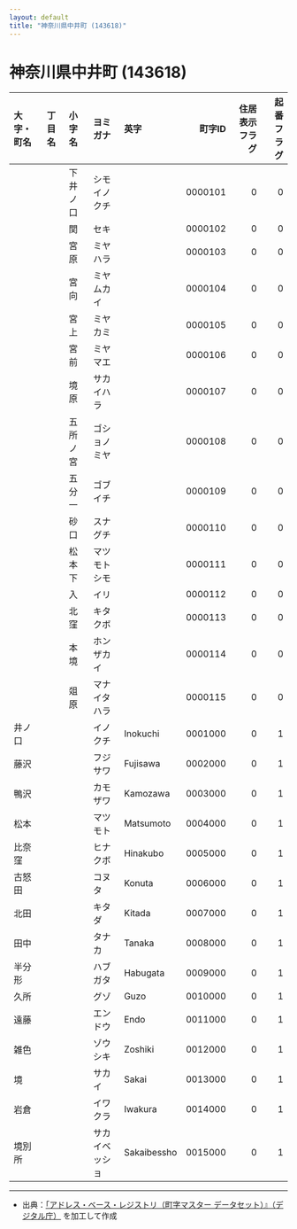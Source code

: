 ```yaml
---
layout: default
title: "神奈川県中井町 (143618)"
---
```


# 神奈川県中井町 (143618)

| 大字・町名 | 丁目名 | 小字名 | ヨミガナ | 英字 | 町字ID | 住居表示フラグ | 起番フラグ |
|:--------|:------|:------|:-----------------|:---------------------|--------:|----------:|--------:|
|  |  | 下井ノ口 | シモイノクチ |  | 0000101 | 0 | 0 |
|  |  | 関 | セキ |  | 0000102 | 0 | 0 |
|  |  | 宮原 | ミヤハラ |  | 0000103 | 0 | 0 |
|  |  | 宮向 | ミヤムカイ |  | 0000104 | 0 | 0 |
|  |  | 宮上 | ミヤカミ |  | 0000105 | 0 | 0 |
|  |  | 宮前 | ミヤマエ |  | 0000106 | 0 | 0 |
|  |  | 境原 | サカイハラ |  | 0000107 | 0 | 0 |
|  |  | 五所ノ宮 | ゴショノミヤ |  | 0000108 | 0 | 0 |
|  |  | 五分一 | ゴブイチ |  | 0000109 | 0 | 0 |
|  |  | 砂口 | スナグチ |  | 0000110 | 0 | 0 |
|  |  | 松本下 | マツモトシモ |  | 0000111 | 0 | 0 |
|  |  | 入 | イリ |  | 0000112 | 0 | 0 |
|  |  | 北窪 | キタクボ |  | 0000113 | 0 | 0 |
|  |  | 本境 | ホンザカイ |  | 0000114 | 0 | 0 |
|  |  | 爼原 | マナイタハラ |  | 0000115 | 0 | 0 |
| 井ノ口 |  |  | イノクチ | Inokuchi | 0001000 | 0 | 1 |
| 藤沢 |  |  | フジサワ | Fujisawa | 0002000 | 0 | 1 |
| 鴨沢 |  |  | カモザワ | Kamozawa | 0003000 | 0 | 1 |
| 松本 |  |  | マツモト | Matsumoto | 0004000 | 0 | 1 |
| 比奈窪 |  |  | ヒナクボ | Hinakubo | 0005000 | 0 | 1 |
| 古怒田 |  |  | コヌタ | Konuta | 0006000 | 0 | 1 |
| 北田 |  |  | キタダ | Kitada | 0007000 | 0 | 1 |
| 田中 |  |  | タナカ | Tanaka | 0008000 | 0 | 1 |
| 半分形 |  |  | ハブガタ | Habugata | 0009000 | 0 | 1 |
| 久所 |  |  | グゾ | Guzo | 0010000 | 0 | 1 |
| 遠藤 |  |  | エンドウ | Endo | 0011000 | 0 | 1 |
| 雑色 |  |  | ゾウシキ | Zoshiki | 0012000 | 0 | 1 |
| 境 |  |  | サカイ | Sakai | 0013000 | 0 | 1 |
| 岩倉 |  |  | イワクラ | Iwakura | 0014000 | 0 | 1 |
| 境別所 |  |  | サカイベッショ | Sakaibessho | 0015000 | 0 | 1 |

---

- 出典：[「アドレス・ベース・レジストリ（町字マスター データセット）』（デジタル庁）](https://www.digital.go.jp/policies/base_registry_address/) を加工して作成
